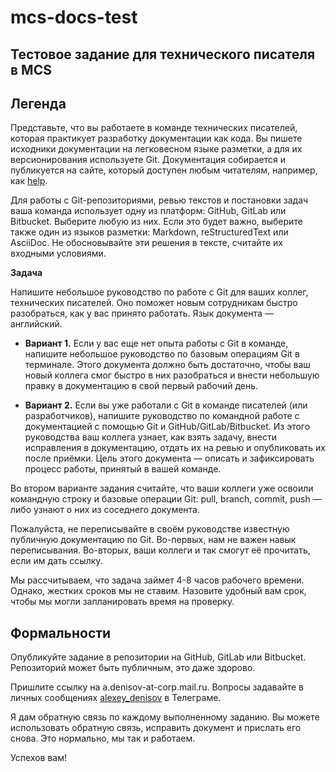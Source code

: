 # mcs-docs-test
## Тестовое задание для технического писателя в MCS

## Легенда

Представьте, что вы работаете в команде технических писателей, которая практикует разработку документации как кода. Вы пишете исходники документации на легковесном языке разметки, а для их версионирования используете Git. Документация собирается и публикуется на сайте, который доступен любым читателям, например, как [help](https://mcs.mail.ru/help).

Для работы с Git-репозиториями, ревью текстов и постановки задач ваша команда использует одну из платформ: GitHub, GitLab или Bitbucket. Выберите любую из них. Если это будет важно, выберите также один из языков разметки: Markdown, reStructuredText или AsciiDoc. Не обосновывайте эти решения в тексте, считайте их входными условиями.

**Задача**

Напишите небольшое руководство по работе с Git для ваших коллег, технических писателей. Оно поможет новым сотрудникам быстро разобраться, как у вас принято работать. Язык документа — английский.

* **Вариант 1.** Если у вас еще нет опыта работы с Git в команде, напишите небольшое руководство по базовым операциям Git в терминале. Этого документа должно быть достаточно, чтобы ваш новый коллега смог быстро в них разобраться и внести небольшую правку в документацию в свой первый рабочий день.

* **Вариант 2.** Если вы уже работали с Git в команде писателей (или разработчиков), напишите руководство по командной работе с документацией с помощью Git и GitHub/GitLab/Bitbucket. Из этого руководства ваш коллега узнает, как взять задачу, внести исправления в документацию, отдать их на ревью и опубликовать их после приёмки. Цель этого документа — описать и зафиксировать процесс работы, принятый в вашей команде.

Во втором варианте задания считайте, что ваши коллеги уже освоили командную строку и базовые операции Git: pull, branch, commit, push — либо узнают о них из соседнего документа.

Пожалуйста, не переписывайте в своём руководстве известную публичную документацию по Git. Во-первых, нам не важен навык переписывания. Во-вторых, ваши коллеги и так смогут её прочитать, если им дать ссылку.

Мы рассчитываем, что задача займет 4-8 часов рабочего времени. Однако, жестких сроков мы не ставим. Назовите удобный вам срок, чтобы мы могли запланировать время на проверку.

## Формальности

Опубликуйте задание в репозитории на GitHub, GitLab или Bitbucket. Репозиторий может быть публичным, это даже здорово.

Пришлите ссылку на a.denisov-at-corp.mail.ru. Вопросы задавайте в личных сообщениях [alexey_denisov](https://t.me/alexey_denisov) в Телеграме.

Я дам обратную связь по каждому выполненному заданию. Вы можете использовать обратную связь, исправить документ и прислать его снова. Это нормально, мы так и работаем.

Успехов вам!
